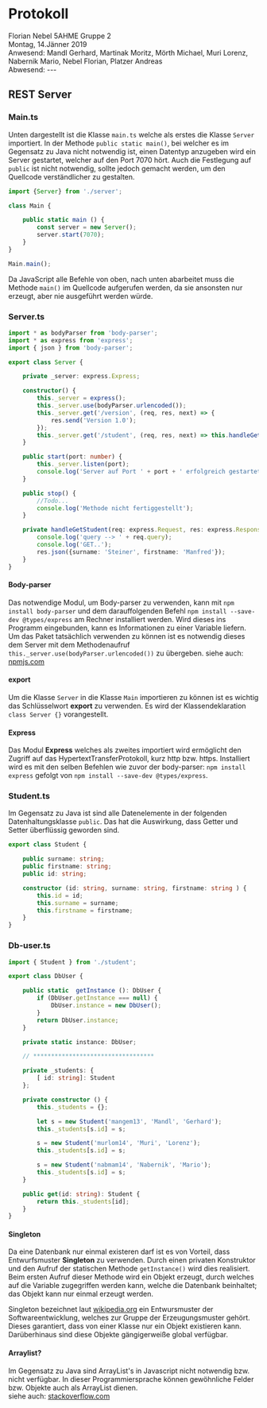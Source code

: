 # Protokoll
Florian Nebel
5AHME
Gruppe 2  
Montag, 14.Jänner 2019  
Anwesend: Mandl Gerhard, Martinak Moritz, Mörth Michael, Muri Lorenz, Nabernik Mario, Nebel Florian, Platzer Andreas  
Abwesend: ---  

## REST Server
### Main.ts
Unten dargestellt ist die Klasse `main.ts` welche als erstes die Klasse `Server` importiert. In der Methode `public static main()`, 
bei welcher es im Gegensatz zu Java nicht notwendig ist, einen Datentyp anzugeben wird ein Server gestartet, welcher auf den Port 
7070 hört. Auch die Festlegung auf `public` ist nicht notwendig, sollte jedoch gemacht werden, um den Quellcode verständlicher zu 
gestalten.  

```typescript
import {Server} from './server';

class Main {

    public static main () {
        const server = new Server();
        server.start(7070);
    }
}

Main.main();
```

Da JavaScript alle Befehle von oben, nach unten abarbeitet muss die Methode `main()` im Quellcode aufgerufen werden, da sie ansonsten 
nur erzeugt, aber nie ausgeführt werden würde.  
### Server.ts
```typescript
import * as bodyParser from 'body-parser';
import * as express from 'express';
import { json } from 'body-parser';

export class Server {

    private _server: express.Express;

    constructor() {
        this._server = express();
        this._server.use(bodyParser.urlencoded());
        this._server.get('/version', (req, res, next) => {
            res.send('Version 1.0');
        });
        this._server.get('/student', (req, res, next) => this.handleGetStudent(req, res, next));
    }

    public start(port: number) {
        this._server.listen(port);
        console.log('Server auf Port ' + port + ' erfolgreich gestartet!');
    }

    public stop() {
        //Todo...
        console.log('Methode nicht fertiggestellt');
    }

    private handleGetStudent(req: express.Request, res: express.Response, next: express.NextFunction) {
        console.log('query --> ' + req.query);
        console.log('GET..');
        res.json({surname: 'Steiner', firstname: 'Manfred'});
    }
}
```

#### Body-parser
Das notwendige Modul, um Body-parser zu verwenden, kann mit `npm install body-parser` und dem darauffolgenden Befehl 
`npm install --save-dev @types/express` am Rechner installiert werden. Wird dieses ins Programm eingebunden, kann es Informationen 
zu einer Variable liefern. Um das Paket tatsächlich verwenden zu können ist es notwendig dieses dem Server mit dem Methodenaufruf 
`this._server.use(bodyParser.urlencoded())` zu übergeben.
siehe auch: [npmjs.com](https://www.npmjs.com/package/body-parser)  

#### export
Um die Klasse `Server` in die Klasse `Main` importieren zu können ist es wichtig das Schlüsselwort **export** zu verwenden. Es wird 
der Klassendeklaration `class Server {}` vorangestellt.

#### Express
Das Modul **Express** welches als zweites importiert wird ermöglicht den Zugriff auf das HypertextTransferProtokoll, kurz http bzw. 
https. Installiert wird es mit den selben Befehlen wie zuvor der body-parser: `npm install express` gefolgt von 
`npm install --save-dev @types/express`.

### Student.ts
Im Gegensatz zu Java ist sind alle Datenelemente in der folgenden Datenhaltungsklasse `public`. Das hat die Auswirkung, dass Getter 
und Setter überflüssig geworden sind.  

```typescript
export class Student {

    public surname: string;
    public firstname: string;
    public id: string;

    constructor (id: string, surname: string, firstname: string ) {
        this.id = id;
        this.surname = surname;
        this.firstname = firstname;
    }
}
```

### Db-user.ts
```typescript
import { Student } from './student';

export class DbUser {

    public static  getInstance (): DbUser {
        if (DbUser.getInstance === null) {
            DbUser.instance = new DbUser();
        }
        return DbUser.instance;
    }

    private static instance: DbUser;

    // **********************************

    private _students: {
        [ id: string]: Student
    };

    private constructor () {
        this._students = {};

        let s = new Student('mangem13', 'Mandl', 'Gerhard');
        this._students[s.id] = s;

        s = new Student('murlom14', 'Muri', 'Lorenz');
        this._students[s.id] = s;

        s = new Student('nabmam14', 'Nabernik', 'Mario');
        this._students[s.id] = s;
    }

    public get(id: string): Student {
        return this._students[id];
    }
}
```
#### Singleton
Da eine Datenbank nur einmal existeren darf ist es von Vorteil, dass Entwurfsmuster **Singleton** zu verwenden. Durch einen privaten 
Konstruktor und den Aufruf der statischen Methode `getInstance()` wird dies realisiert. Beim ersten Aufruf dieser Methode wird ein 
Objekt erzeugt, durch welches auf die Variable zugegriffen werden kann, welche die Datenbank beinhaltet; das Objekt kann nur einmal 
erzeugt werden.

Singleton bezeichnet laut [wikipedia.org](https://de.wikipedia.org/wiki/Singleton_(Entwurfsmuster)) ein Entwursmuster der 
Softwareentwicklung, welches zur Gruppe der Erzeugungsmuster gehört. Dieses garantiert, dass von einer Klasse nur ein Objekt existieren 
kann. Darüberhinaus sind diese Objekte gängigerweiße global verfügbar.

#### Arraylist?
Im Gegensatz zu Java sind ArrayList's in Javascript nicht notwendig bzw. nicht verfügbar. In dieser Programmiersprache können 
gewöhnliche Felder bzw. Objekte auch als ArrayList dienen.  
siehe auch: [stackoverflow.com](https://stackoverflow.com/questions/20699507/hashmap-arraylist-in-java-script)
